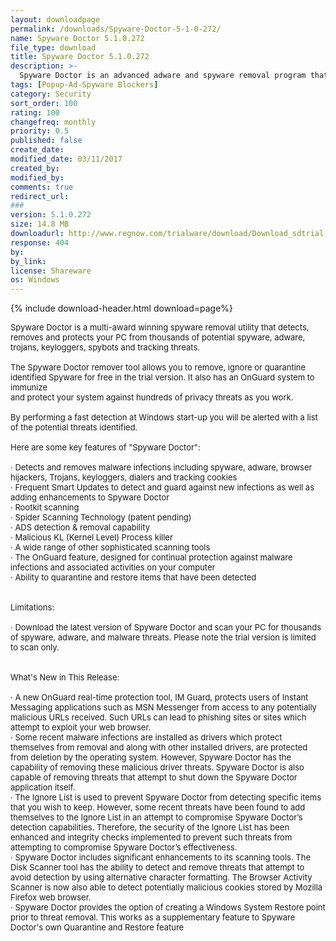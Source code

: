 ```yaml
---
layout: downloadpage
permalink: /downloads/Spyware-Doctor-5-1-0-272/
name: Spyware Doctor 5.1.0.272
file_type: download
title: Spyware Doctor 5.1.0.272
description: >-
  Spyware Doctor is an advanced adware and spyware removal program that will detect and clean thousands of potential spyware, ad ware, keyloggers, trojans, spy ware cookies, trackware, spybots and other malware from your computer
tags: [Popup-Ad-Spyware Blockers]
category: Security
sort_order: 100
rating: 100
changefreq: monthly
priority: 0.5
published: false
create_date: 
modified_date: 03/11/2017
created_by: 
modified_by: 
comments: true
redirect_url: 
### 
version: 5.1.0.272
size: 14.8 MB
downloadurl: http://www.regnow.com/trialware/download/Download_sdtrial regnow.exe?item=11719 1&affiliate=22260
response: 404
by: 
by_link: 
license: Shareware
os: Windows
---
```


{% include download-header.html download=page%}

<p style="fix-download-text !important">
<p><font size="2">Spyware Doctor is a multi-award winning spyware removal utility that detects, removes and protects your PC from thousands of potential spyware, adware, trojans, keyloggers, spybots and tracking threats. <br />
<br />
The Spyware Doctor remover tool allows you to remove, ignore or quarantine identified Spyware for free in the trial version. It also has an OnGuard system to immunize <br />
and protect your system against hundreds of privacy threats as you work. <br />
<br />
By performing a fast detection at Windows start-up you will be alerted with a list of the potential threats identified. <br />
<br />
Here are some key features of "Spyware Doctor": <br />
<br />
· Detects and removes malware infections including spyware, adware, browser hijackers, Trojans, keyloggers, dialers and tracking cookies <br />
· Frequent Smart Updates to detect and guard against new infections as well as adding enhancements to Spyware Doctor <br />
· Rootkit scanning <br />
· Spider Scanning Technology (patent pending) <br />
· ADS detection &amp; removal capability <br />
· Malicious KL (Kernel Level) Process killer <br />
· A wide range of other sophisticated scanning tools <br />
· The OnGuard feature, designed for continual protection against malware infections and associated activities on your computer <br />
· Ability to quarantine and restore items that have been detected <br />
<br />
<br />
Limitations: <br />
<br />
· Download the latest version of Spyware Doctor and scan your PC for thousands of spyware, adware, and malware threats. Please note the trial version is limited to scan only. <br />
<br />
<br />
What's New in This Release: <br />
<br />
· A new OnGuard real-time protection tool, IM Guard, protects users of Instant Messaging applications such as MSN Messenger from access to any potentially malicious URLs received. Such URLs can lead to phishing sites or sites which attempt to exploit your web browser. <br />
· Some recent malware infections are installed as drivers which protect themselves from removal and along with other installed drivers, are protected from deletion by the operating system. However, Spyware Doctor has the capability of removing these malicious driver threats. Spyware Doctor is also capable of removing threats that attempt to shut down the Spyware Doctor application itself. <br />
· The Ignore List is used to prevent Spyware Doctor from detecting specific items that you wish to keep. However, some recent threats have been found to add themselves to the Ignore List in an attempt to compromise Spyware Doctor’s detection capabilities. Therefore, the security of the Ignore List has been enhanced and integrity checks implemented to prevent such threats from attempting to compromise Spyware Doctor’s effectiveness. <br />
· Spyware Doctor includes significant enhancements to its scanning tools. The Disk Scanner tool has the ability to detect and remove threats that attempt to avoid detection by using alternative character formatting. The Browser Activity Scanner is now also able to detect potentially malicious cookies stored by Mozilla Firefox web browser. <br />
· Spyware Doctor provides the option of creating a Windows System Restore point prior to threat removal. This works as a supplementary feature to Spyware Doctor's own Quarantine and Restore feature</font></p></p>
